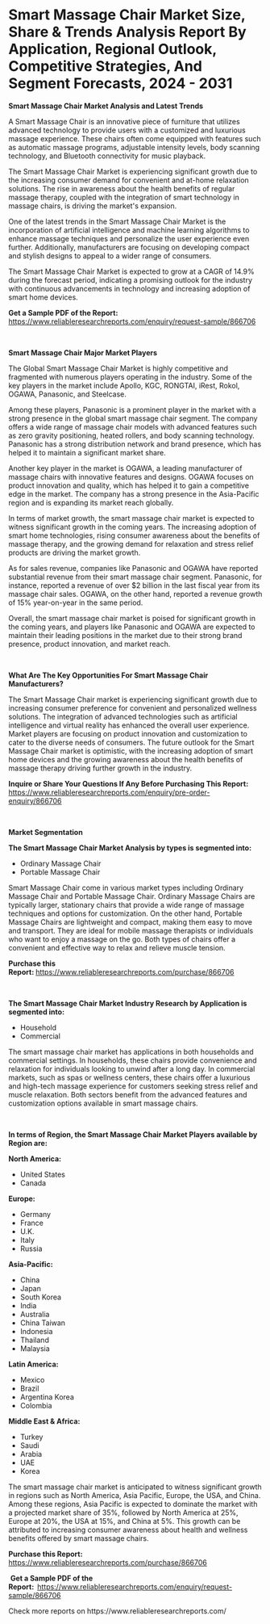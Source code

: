 <p><h1>Smart Massage Chair Market Size, Share & Trends Analysis Report By Application, Regional Outlook, Competitive Strategies, And Segment Forecasts, 2024 - 2031</h1></p><p><strong>Smart Massage Chair Market Analysis and Latest Trends</strong></p>
<p><p>A Smart Massage Chair is an innovative piece of furniture that utilizes advanced technology to provide users with a customized and luxurious massage experience. These chairs often come equipped with features such as automatic massage programs, adjustable intensity levels, body scanning technology, and Bluetooth connectivity for music playback.</p><p>The Smart Massage Chair Market is experiencing significant growth due to the increasing consumer demand for convenient and at-home relaxation solutions. The rise in awareness about the health benefits of regular massage therapy, coupled with the integration of smart technology in massage chairs, is driving the market's expansion.</p><p>One of the latest trends in the Smart Massage Chair Market is the incorporation of artificial intelligence and machine learning algorithms to enhance massage techniques and personalize the user experience even further. Additionally, manufacturers are focusing on developing compact and stylish designs to appeal to a wider range of consumers.</p><p>The Smart Massage Chair Market is expected to grow at a CAGR of 14.9% during the forecast period, indicating a promising outlook for the industry with continuous advancements in technology and increasing adoption of smart home devices.</p></p>
<p><strong>Get a Sample PDF of the Report:&nbsp;</strong> <a href="https://www.reliableresearchreports.com/enquiry/request-sample/866706">https://www.reliableresearchreports.com/enquiry/request-sample/866706</a></p>
<p>&nbsp;</p>
<p><strong>Smart Massage Chair Major Market Players</strong></p>
<p><p>The Global Smart Massage Chair Market is highly competitive and fragmented with numerous players operating in the industry. Some of the key players in the market include Apollo, KGC, RONGTAI, iRest, Rokol, OGAWA, Panasonic, and Steelcase.</p><p>Among these players, Panasonic is a prominent player in the market with a strong presence in the global smart massage chair segment. The company offers a wide range of massage chair models with advanced features such as zero gravity positioning, heated rollers, and body scanning technology. Panasonic has a strong distribution network and brand presence, which has helped it to maintain a significant market share.</p><p>Another key player in the market is OGAWA, a leading manufacturer of massage chairs with innovative features and designs. OGAWA focuses on product innovation and quality, which has helped it to gain a competitive edge in the market. The company has a strong presence in the Asia-Pacific region and is expanding its market reach globally.</p><p>In terms of market growth, the smart massage chair market is expected to witness significant growth in the coming years. The increasing adoption of smart home technologies, rising consumer awareness about the benefits of massage therapy, and the growing demand for relaxation and stress relief products are driving the market growth.</p><p>As for sales revenue, companies like Panasonic and OGAWA have reported substantial revenue from their smart massage chair segment. Panasonic, for instance, reported a revenue of over $2 billion in the last fiscal year from its massage chair sales. OGAWA, on the other hand, reported a revenue growth of 15% year-on-year in the same period.</p><p>Overall, the smart massage chair market is poised for significant growth in the coming years, and players like Panasonic and OGAWA are expected to maintain their leading positions in the market due to their strong brand presence, product innovation, and market reach.</p></p>
<p>&nbsp;</p>
<p><strong>What Are The Key Opportunities For Smart Massage Chair Manufacturers?</strong></p>
<p><p>The Smart Massage Chair market is experiencing significant growth due to increasing consumer preference for convenient and personalized wellness solutions. The integration of advanced technologies such as artificial intelligence and virtual reality has enhanced the overall user experience. Market players are focusing on product innovation and customization to cater to the diverse needs of consumers. The future outlook for the Smart Massage Chair market is optimistic, with the increasing adoption of smart home devices and the growing awareness about the health benefits of massage therapy driving further growth in the industry.</p></p>
<p><strong>Inquire or Share Your Questions If Any Before Purchasing This Report:</strong> <a href="https://www.reliableresearchreports.com/enquiry/pre-order-enquiry/866706">https://www.reliableresearchreports.com/enquiry/pre-order-enquiry/866706</a></p>
<p>&nbsp;</p>
<p><strong>Market Segmentation</strong></p>
<p><strong>The Smart Massage Chair Market Analysis by types is segmented into:</strong></p>
<p><ul><li>Ordinary Massage Chair</li><li>Portable Massage Chair</li></ul></p>
<p><p>Smart Massage Chair come in various market types including Ordinary Massage Chair and Portable Massage Chair. Ordinary Massage Chairs are typically larger, stationary chairs that provide a wide range of massage techniques and options for customization. On the other hand, Portable Massage Chairs are lightweight and compact, making them easy to move and transport. They are ideal for mobile massage therapists or individuals who want to enjoy a massage on the go. Both types of chairs offer a convenient and effective way to relax and relieve muscle tension.</p></p>
<p><strong>Purchase this Report:&nbsp;</strong><a href="https://www.reliableresearchreports.com/purchase/866706">https://www.reliableresearchreports.com/purchase/866706</a></p>
<p>&nbsp;</p>
<p><strong>The Smart Massage Chair Market Industry Research by Application is segmented into:</strong></p>
<p><ul><li>Household</li><li>Commercial</li></ul></p>
<p><p>The smart massage chair market has applications in both households and commercial settings. In households, these chairs provide convenience and relaxation for individuals looking to unwind after a long day. In commercial markets, such as spas or wellness centers, these chairs offer a luxurious and high-tech massage experience for customers seeking stress relief and muscle relaxation. Both sectors benefit from the advanced features and customization options available in smart massage chairs.</p></p>
<p>&nbsp;</p>
<p><strong>In terms of Region, the Smart Massage Chair Market Players available by Region are:</strong></p>
<p>
    <p> <strong> North America: </strong>
        <ul>
            <li>United States</li>
            <li>Canada</li>
        </ul>
        </p> 
    <p> <strong> Europe: </strong>
        <ul>
            <li>Germany</li>
            <li>France</li>
            <li>U.K.</li>
            <li>Italy</li>
            <li>Russia</li>
        </ul>
        </p> 
    <p> <strong> Asia-Pacific: </strong>
        <ul>
            <li>China</li>
            <li>Japan</li>
            <li>South Korea</li>
            <li>India</li>
            <li>Australia</li>
            <li>China Taiwan</li>
            <li>Indonesia</li>
            <li>Thailand</li>
            <li>Malaysia</li>
        </ul>
        </p> 
    <p> <strong> Latin America: </strong>
        <ul>
            <li>Mexico</li>
            <li>Brazil</li>
            <li>Argentina Korea</li>
            <li>Colombia</li>
        </ul>
        </p> 
    <p> <strong> Middle East & Africa: </strong>
        <ul>
            <li>Turkey</li>
            <li>Saudi</li>
            <li>Arabia</li>
            <li>UAE</li>
            <li>Korea</li>
        </ul>
    </p>
    </p>
<p><p>The smart massage chair market is anticipated to witness significant growth in regions such as North America, Asia Pacific, Europe, the USA, and China. Among these regions, Asia Pacific is expected to dominate the market with a projected market share of 35%, followed by North America at 25%, Europe at 20%, the USA at 15%, and China at 5%. This growth can be attributed to increasing consumer awareness about health and wellness benefits offered by smart massage chairs.</p></p>
<p><strong>Purchase this Report: </strong><a href="https://www.reliableresearchreports.com/purchase/866706">https://www.reliableresearchreports.com/purchase/866706</a></p>
<p>&nbsp;<strong>Get a Sample PDF of the Report:&nbsp;&nbsp;</strong><a href="https://www.reliableresearchreports.com/enquiry/request-sample/866706">https://www.reliableresearchreports.com/enquiry/request-sample/866706</a></p>
<p><strong></strong></p>
<p>Check more reports on https://www.reliableresearchreports.com/</p>